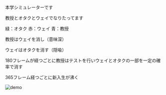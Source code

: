 本学シミュレーターです

教授とオタクとウェイでなりたってます

緑：オタク
赤：ウェイ
青：教授

教授はウェイを消し（意味深）

ウェイはオタクを消す（隠喩）

180フレームが経つごとに教授はテストを行いウェイとオタクの一部を一定の確率で消す

365フレーム経つごとに新入生が沸く

![demo](https://github.com/akikan/processing-/blob/master/FutureSimulator/sim.gif)
